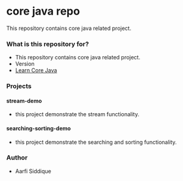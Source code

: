 # core java repo #

This repository contains core java related project.

### What is this repository for? ###

* This repository contains core java related project.
* Version
* [Learn Core Java](https://bitbucket.org/aarfi/core-java-repo)

### Projects ###

#### stream-demo ####
* this project demonstrate the stream functionality.
#### searching-sorting-demo ####
* this project demonstrate the searching and sorting functionality.




### Author ###

* Aarfi Siddique